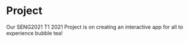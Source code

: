 # Project
Our SENG2021 T1 2021 Project is on creating an interactive app for all to experience bubble tea!
